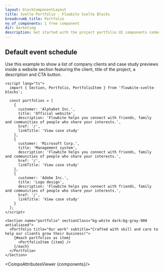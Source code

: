 ```yaml
---
layout: blockComponentLayout
title: Svelte Portfolio - Flowbite Svelte Blocks
breadcrumb_title: Portfolio
no_of_components: 1 free component
dir: marketing
description: Get started with the project portfolio UI components coded with Tailwind CSS to showcase your personal or company client's project specifications and results.
---
```


<script>
  import { TableProp, TableDefaultRow, CompoAttributesViewer } from '../utils'
  const components = 'Portfolio, PortfolioItem, Section'
</script>

## Default event schedule

Use this example to show a list of company clients and case study previews inside a website section featuring the client, title of the project, a description and CTA button.

```svelte example
<script lang="ts">
  import { Section, Portfolio, PortfolioItem } from 'flowbite-svelte-blocks';

  const portfolios = [
    {
      customer: 'Alphabet Inc.',
      title: 'Official website',
      description: 'Flowbite helps you connect with friends, family and communities of people who share your interests.',
      href: '/',
      linkTitle: 'View case study'
    },
    {
      customer: 'Microsoft Corp.',
      title: 'Management system',
      description: 'Flowbite helps you connect with friends, family and communities of people who share your interests.',
      href: '/',
      linkTitle: 'View case study'
    },
    {
      customer: 'Adobe Inc.',
      title: 'Logo design',
      description: 'Flowbite helps you connect with friends, family and communities of people who share your interests.',
      href: '/',
      linkTitle: 'View case study'
    }
  ];
</script>

<Section name="portfolio" sectionClass="bg-white dark:bg-gray-900 antialiased">
  <Portfolio title="Our work" subtitle="Crafted with skill and care to help our clients grow their business!">
    {#each portfolios as item}
      <PortfolioItem {item} />
    {/each}
  </Portfolio>
</Section>
```

<CompoAttributesViewer {components}/>
